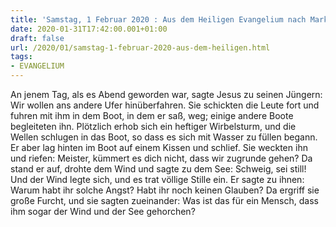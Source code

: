 ```yaml
---
title: 'Samstag, 1 Februar 2020 : Aus dem Heiligen Evangelium nach Markus - Mk 4,35-41.'
date: 2020-01-31T17:42:00.001+01:00
draft: false
url: /2020/01/samstag-1-februar-2020-aus-dem-heiligen.html
tags: 
- EVANGELIUM
---
```


An jenem Tag, als es Abend geworden war, sagte Jesus zu seinen Jüngern: Wir wollen ans andere Ufer hinüberfahren. Sie schickten die Leute fort und fuhren mit ihm in dem Boot, in dem er saß, weg; einige andere Boote begleiteten ihn. Plötzlich erhob sich ein heftiger Wirbelsturm, und die Wellen schlugen in das Boot, so dass es sich mit Wasser zu füllen begann. Er aber lag hinten im Boot auf einem Kissen und schlief. Sie weckten ihn und riefen: Meister, kümmert es dich nicht, dass wir zugrunde gehen? Da stand er auf, drohte dem Wind und sagte zu dem See: Schweig, sei still! Und der Wind legte sich, und es trat völlige Stille ein. Er sagte zu ihnen: Warum habt ihr solche Angst? Habt ihr noch keinen Glauben? Da ergriff sie große Furcht, und sie sagten zueinander: Was ist das für ein Mensch, dass ihm sogar der Wind und der See gehorchen?